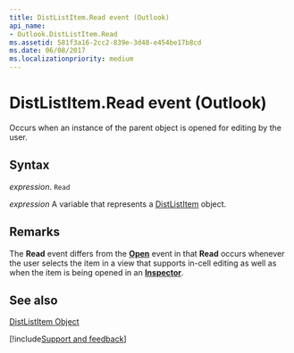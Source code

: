 ```yaml
---
title: DistListItem.Read event (Outlook)
api_name:
- Outlook.DistListItem.Read
ms.assetid: 581f3a16-2cc2-839e-3d48-e454be17b8cd
ms.date: 06/08/2017
ms.localizationpriority: medium
---
```



# DistListItem.Read event (Outlook)

Occurs when an instance of the parent object is opened for editing by the user. 


## Syntax

_expression_. `Read`

_expression_ A variable that represents a [DistListItem](Outlook.DistListItem.md) object.


## Remarks

The **Read** event differs from the **[Open](Outlook.DistListItem.Open.md)** event in that **Read** occurs whenever the user selects the item in a view that supports in-cell editing as well as when the item is being opened in an **[Inspector](Outlook.Inspector.md)**.


## See also


[DistListItem Object](Outlook.DistListItem.md)

[!include[Support and feedback](~/includes/feedback-boilerplate.md)]